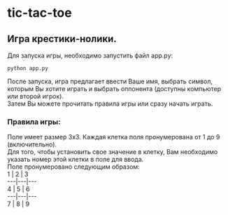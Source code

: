 # tic-tac-toe

## Игра крестики-нолики.

Для запуска игры, необходимо запустить файл app.py:  

    python app.py

После запуска, игра предлагает ввести Ваше имя, выбрать символ, которым Вы хотите играть и выбрать оппонента (доступны 
компьютер или второй игрок).<br>
Затем Вы можете прочитать правила игры или сразу начать играть.
### Правила игры:                                  
Поле имеет размер 3х3. Каждая клетка поля пронумерована от 1 до 9 (включительно).<br>
Для того, чтобы установить свое значение в клетку, Вам необходимо указать номер этой клетки в поле для ввода.<br>
Поле пронумеровано следующим образом:  
 1 | 2 | 3  
---|---|---  
 4 | 5 | 6  
---|---|---  
 7 | 8 | 9 

